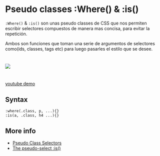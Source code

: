 # Pseudo classes :Where() & :is()

`:Where()` & `:is()` son unas pseudo classes de CSS que nos permiten escribir selectores compuestos de manera mas concisa, para evitar la repetición.

Ambos son funciones que toman una serie de argumentos de selectores como(ids, classes, tags etc) para luego pasarles el estilo que se desee.

#

![](https://media.giphy.com/media/3AOAUSUKZtkcexPPqo/giphy.gif)

#

[youtube demo](https://www.youtube.com/watch?v=9M2Dbl42evA&t=3s)

## Syntax

```
:where(.class, p, ...){}
:is(a, .class, h4 ...){}
```

## More info

- [Pseudo Class Selectors](https://css-tricks.com/pseudo-class-selectors/)
- [The pseudo-select :is()](https://css-tricks.com/almanac/selectors/i/is/)
